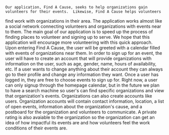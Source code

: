 	Our application, Find A Cause, seeks to help organizations gain volunteers for their events.  Likewise, Find A Cause helps volunteers
find work with organizations in their area.  The application works almost like a social network connecting volunteers and organizations
with events near to them.  The main goal of our application is to speed up the process of finding places to volunteer and signing up to
serve.  We hope that this application will encourage more volunteering with this quick approach.
	Upon entering Find A Cause, the user will be greeted with a calendar filled with events of organizations near them.  In order to sign 
up for an event, the user will have to create an account that will provide organizations with information on the user, such as
age, gender, name, hours of availability, etc.  If a user wants to change anything about their account they can always go to their 
profile and change any information they want.  Once a user has logged in, they are free to choose events to sign up for.  Right now, a
user can only signup through the homepage calendar, but in the future we plan to have a search machine so user's can find specific
organizations and view that organization's events.
	Organizations can also create accounts like users.  Organization accounts will contain contact information, location, a list of open
events, information about the organization's cause, and a postboard for the organization and volunteers to communicate.  A private
rating is also avaiable to the organization so the organization can get an idea of how impactful its events are and how volunteers
feel the work conditions of their events are.
